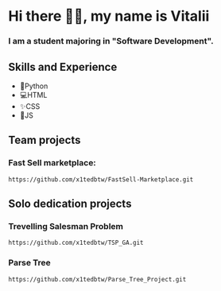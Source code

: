 # Hi there 🐱‍👤, my name is Vitalii
### I am a student majoring in "Software Development".

## Skills and Experience
* 🐍Python 
* 💻HTML
* ✨CSS
* 🧩JS

## Team projects
### Fast Sell marketplace:
```
https://github.com/x1tedbtw/FastSell-Marketplace.git
```

## Solo dedication projects

### Trevelling Salesman Problem
```
https://github.com/x1tedbtw/TSP_GA.git
```

### Parse Tree
```
https://github.com/x1tedbtw/Parse_Tree_Project.git
```
